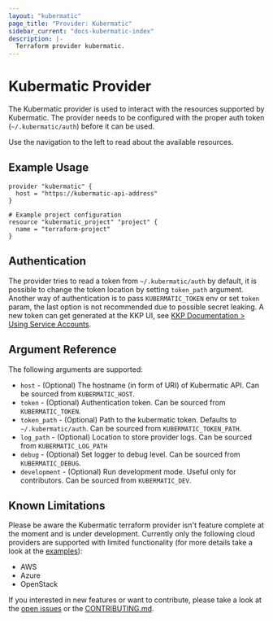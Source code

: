 ```yaml
---
layout: "kubermatic"
page_title: "Provider: Kubermatic"
sidebar_current: "docs-kubermatic-index"
description: |-
  Terraform provider kubermatic.
---
```


# Kubermatic Provider

The Kubermatic provider is used to interact with the resources supported by Kubermatic.
The provider needs to be configured with the proper auth token (`~/.kubermatic/auth`) before it can be used.

Use the navigation to the left to read about the available resources.

## Example Usage

```hcl
provider "kubermatic" {
  host = "https://kubermatic-api-address"
}

# Example project configuration
resource "kubermatic_project" "project" {
  name = "terraform-project"
}
```

## Authentication

The provider tries to read a token from `~/.kubermatic/auth` by default,
it is possible to change the token location by setting `token_path` argument.
Another way of authentication is to pass `KUBERMATIC_TOKEN` env or set `token` param,
the last option is not recommended due to possible secret leaking. A new token can get
generated at the KKP UI, see [KKP Documentation > Using Service Accounts](https://docs.kubermatic.com/kubermatic/v2.19/architecture/concept/kkp-concepts/service_account/using_service_account/).

## Argument Reference

The following arguments are supported:

* `host` - (Optional) The hostname (in form of URI) of Kubermatic API. Can be sourced from `KUBERMATIC_HOST`.
* `token` - (Optional) Authentication token. Can be sourced from `KUBERMATIC_TOKEN`.
* `token_path` - (Optional) Path to the kubermatic token. Defaults to `~/.kubermatic/auth`. Can be sourced from `KUBERMATIC_TOKEN_PATH`.
* `log_path` - (Optional) Location to store provider logs. Can be sourced from `KUBERMATIC_LOG_PATH`
* `debug` - (Optional) Set logger to debug level. Can be sourced from `KUBERMATIC_DEBUG`.
* `development` - (Optional) Run development mode. Useful only for contributors. Can be sourced from `KUBERMATIC_DEV`.

## Known Limitations

Please be aware the Kubermatic terraform provider isn't feature complete at the moment and is under development. 
Currently only the following cloud providers are supported with limited functionality (for more details take a look
at the [examples](https://github.com/kubermatic/terraform-provider-kubermatic/tree/master/examples)):
* AWS
* Azure
* OpenStack

If you interested in new features or want to contribute, please take a look at the [open issues](https://github.com/kubermatic/terraform-provider-kubermatic/issues) or the [CONTRIBUTING.md](https://github.com/kubermatic/terraform-provider-kubermatic/blob/master/CONTRIBUTING.md). 
